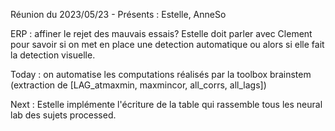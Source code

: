 Réunion du 2023/05/23 - Présents : Estelle, AnneSo

ERP : affiner le rejet des mauvais essais? Estelle doit parler avec Clement pour savoir si on met en place une detection automatique ou alors si elle fait la detection visuelle.

Today : on automatise les computations réalisés par la toolbox brainstem (extraction de [LAG_atmaxmin, maxmincor, all_corrs, all_lags]) 

Next : Estelle implémente l'écriture de la table qui rassemble tous les neural lab des sujets processed. 
